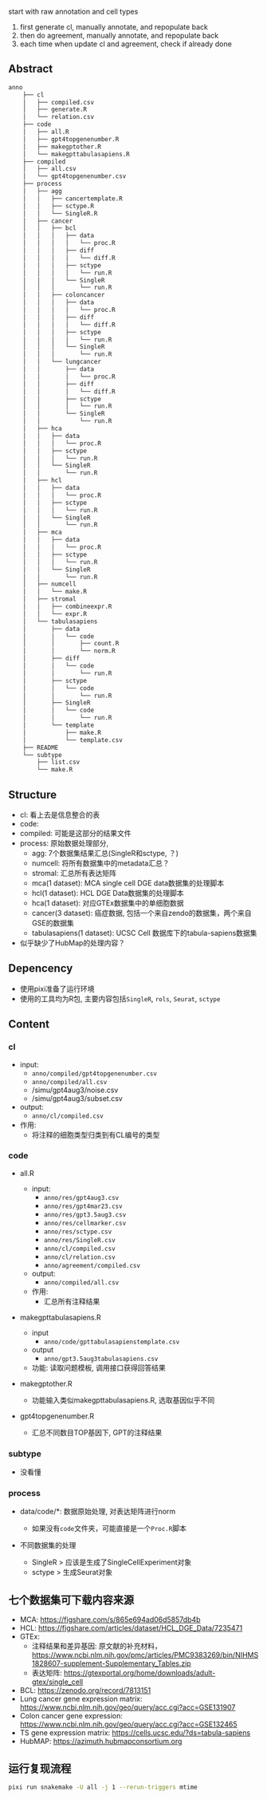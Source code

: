 start with raw annotation and cell types
1. first generate cl, manually annotate, and repopulate back
2. then do agreement, manually annotate, and repopulate back
3. each time when update cl and agreement, check if already done

## Abstract

```bash
anno
    ├── cl
    │   ├── compiled.csv
    │   ├── generate.R
    │   └── relation.csv
    ├── code
    │   ├── all.R
    │   ├── gpt4topgenenumber.R
    │   ├── makegptother.R
    │   └── makegpttabulasapiens.R
    ├── compiled
    │   ├── all.csv
    │   └── gpt4topgenenumber.csv
    ├── process
    │   ├── agg
    │   │   ├── cancertemplate.R
    │   │   ├── sctype.R
    │   │   └── SingleR.R
    │   ├── cancer
    │   │   ├── bcl
    │   │   │   ├── data
    │   │   │   │   └── proc.R
    │   │   │   ├── diff
    │   │   │   │   └── diff.R
    │   │   │   ├── sctype
    │   │   │   │   └── run.R
    │   │   │   └── SingleR
    │   │   │       └── run.R
    │   │   ├── coloncancer
    │   │   │   ├── data
    │   │   │   │   └── proc.R
    │   │   │   ├── diff
    │   │   │   │   └── diff.R
    │   │   │   ├── sctype
    │   │   │   │   └── run.R
    │   │   │   └── SingleR
    │   │   │       └── run.R
    │   │   └── lungcancer
    │   │       ├── data
    │   │       │   └── proc.R
    │   │       ├── diff
    │   │       │   └── diff.R
    │   │       ├── sctype
    │   │       │   └── run.R
    │   │       └── SingleR
    │   │           └── run.R
    │   ├── hca
    │   │   ├── data
    │   │   │   └── proc.R
    │   │   ├── sctype
    │   │   │   └── run.R
    │   │   └── SingleR
    │   │       └── run.R
    │   ├── hcl
    │   │   ├── data
    │   │   │   └── proc.R
    │   │   ├── sctype
    │   │   │   └── run.R
    │   │   └── SingleR
    │   │       └── run.R
    │   ├── mca
    │   │   ├── data
    │   │   │   └── proc.R
    │   │   ├── sctype
    │   │   │   └── run.R
    │   │   └── SingleR
    │   │       └── run.R
    │   ├── numcell
    │   │   └── make.R
    │   ├── stromal
    │   │   ├── combineexpr.R
    │   │   └── expr.R
    │   └── tabulasapiens
    │       ├── data
    │       │   └── code
    │       │       ├── count.R
    │       │       └── norm.R
    │       ├── diff
    │       │   └── code
    │       │       └── run.R
    │       ├── sctype
    │       │   └── code
    │       │       └── run.R
    │       ├── SingleR
    │       │   └── code
    │       │       └── run.R
    │       └── template
    │           ├── make.R
    │           └── template.csv
    ├── README
    └── subtype
        ├── list.csv
        └── make.R
```

## Structure

- cl: 看上去是信息整合的表
- code:
- compiled: 可能是这部分的结果文件
- process: 原始数据处理部分, 
    + agg: 7个数据集结果汇总(SingleR和sctype, ？)
    + numcell: 将所有数据集中的metadata汇总？
    + stromal: 汇总所有表达矩阵
    + mca(1 dataset): MCA single cell DGE data数据集的处理脚本
    + hcl(1 dataset): HCL DGE Data数据集的处理脚本
    + hca(1 dataset): 对应GTEx数据集中的单细胞数据
    + cancer(3 dataset): 癌症数据, 包括一个来自zendo的数据集，两个来自GSE的数据集
    + tabulasapiens(1 dataset): UCSC Cell 数据库下的tabula-sapiens数据集
- 似乎缺少了HubMap的处理内容？

## Depencency

- 使用pixi准备了运行环境
- 使用的工具均为R包, 主要内容包括`SingleR`, `rols`, `Seurat`, `sctype`

## Content

### cl

- input:
    + `anno/compiled/gpt4topgenenumber.csv`
    + `anno/compiled/all.csv`
    + /simu/gpt4aug3/noise.csv
    + /simu/gpt4aug3/subset.csv
- output:
    + `anno/cl/compiled.csv`
- 作用:
    + 将注释的细胞类型归类到有CL编号的类型

### code

- all.R
    - input:
        + `anno/res/gpt4aug3.csv`
        + `anno/res/gpt4mar23.csv`
        + `anno/res/gpt3.5aug3.csv`
        + `anno/res/cellmarker.csv`
        + `anno/res/sctype.csv`
        + `anno/res/SingleR.csv`
        + `anno/cl/compiled.csv`
        + `anno/cl/relation.csv`
        + `anno/agreement/compiled.csv`
    - output:
        + `anno/compiled/all.csv`
    - 作用:
        + 汇总所有注释结果
        

- makegpttabulasapiens.R
    + input
        * `anno/code/gpttabulasapienstemplate.csv`
    + output
        * `anno/gpt3.5aug3tabulasapiens.csv`
    + 功能:
        读取问题模板, 调用接口获得回答结果

- makegptother.R
    + 功能输入类似makegpttabulasapiens.R, 选取基因似乎不同

- gpt4topgenenumber.R
    + 汇总不同数目TOP基因下, GPT的注释结果

### subtype

- 没看懂

### process

- data/code/*: 数据原始处理, 对表达矩阵进行norm
    + 如果没有`code`文件夹，可能直接是一个`Proc.R`脚本

- 不同数据集的处理
    + SingleR > 应该是生成了SingleCellExperiment对象
    + sctype > 生成Seurat对象

## 七个数据集可下载内容来源

- MCA: https://figshare.com/s/865e694ad06d5857db4b
- HCL: https://figshare.com/articles/dataset/HCL_DGE_Data/7235471
- GTEx: 
    + 注释结果和差异基因: 原文献的补充材料，https://www.ncbi.nlm.nih.gov/pmc/articles/PMC9383269/bin/NIHMS1828607-supplement-Supplementary_Tables.zip
    + 表达矩阵: https://gtexportal.org/home/downloads/adult-gtex/single_cell
- BCL: https://zenodo.org/record/7813151
- Lung cancer gene expression matrix: https://www.ncbi.nlm.nih.gov/geo/query/acc.cgi?acc=GSE131907
- Colon cancer gene expression: https://www.ncbi.nlm.nih.gov/geo/query/acc.cgi?acc=GSE132465
- TS gene expression matrix: https://cells.ucsc.edu/?ds=tabula-sapiens
- HubMAP: https://azimuth.hubmapconsortium.org

## 运行复现流程

```bash
pixi run snakemake -U all -j 1 --rerun-triggers mtime
```